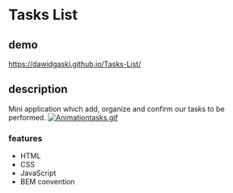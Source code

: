 # Tasks List
## demo 
https://dawidgaski.github.io/Tasks-List/
## description
Mini application which add, organize and confirm our tasks to be performed.
[![Animationtasks.gif](https://i.postimg.cc/pT4fh8yt/Animationtasks.gif)](https://postimg.cc/62V2F8dH)
### features
- HTML
- CSS
- JavaScript
- BEM convention
